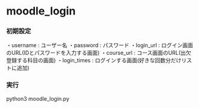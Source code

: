 # moodle_login

### 初期設定

・username : ユーザー名
・password : パスワード
・login_url : ログイン画面のURL(IDとパスワードを入力する画面)
・course_url : コース画面のURL(出欠登録する科目の画面)
・login_times : ログインする画面(好きな回数分だけリストに追加)



### 実行

python3 moodle_login.py
